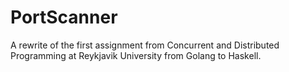 # PortScanner

A rewrite of the first assignment from Concurrent and Distributed Programming at Reykjavik University from Golang to Haskell.
